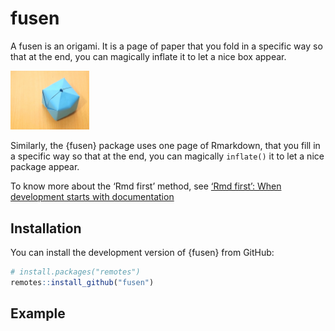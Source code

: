 
<!-- README.md is generated from README.Rmd. Please edit that file -->

# fusen

<!-- badges: start -->

<!-- badges: end -->

A fusen is an origami. It is a page of paper that you fold in a specific
way so that at the end, you can magically inflate it to let a nice box
appear.

<img src="img/fusen-origami.jpg" width="25%" />

Similarly, the {fusen} package uses one page of Rmarkdown, that you fill
in a specific way so that at the end, you can magically `inflate()` it
to let a nice package appear.

To know more about the ‘Rmd first’ method, see [‘Rmd first’: When
development starts with
documentation](https://rtask.thinkr.fr/blog/rmd-first-when-development-starts-with-documentation/)

## Installation

You can install the development version of {fusen} from GitHub:

``` r
# install.packages("remotes")
remotes::install_github("fusen")
```

## Example
